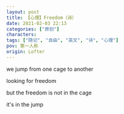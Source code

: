 ```yaml
---
layout: post
title: 【心理】Freedom（诗）
date: 2021-02-03 22:13
categories: ["原创"]
characters: 
tags: ["随记", "自由", "英文", "诗", "心理"]
pov: 第一人称
origin: Lofter
---
```


we jump from one cage to another

looking for freedom

but the freedom is not in the cage

it's in the jump

